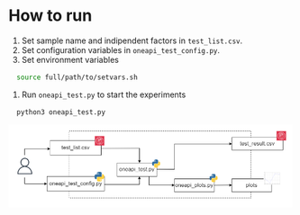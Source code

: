 # How to run
1. Set sample name and indipendent factors in `test_list.csv`.
1. Set configuration variables in `oneapi_test_config.py`. 
1. Set environment variables
```bash
  source full/path/to/setvars.sh 
```
1. Run `oneapi_test.py` to start the experiments
```bash
  python3 oneapi_test.py
```

<p align="center">
  <img src="../doc/img/test_flow.png" width="1000">
</p>